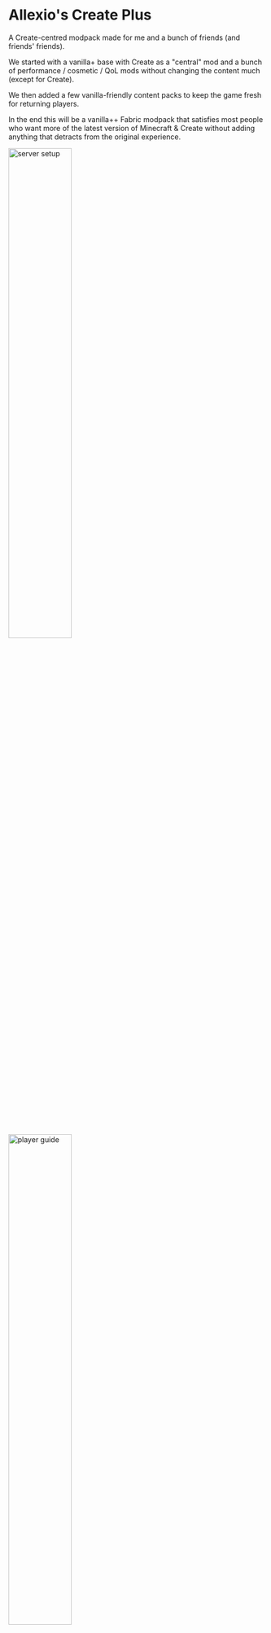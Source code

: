 # Allexio's Create Plus 

A Create-centred modpack made for me and a bunch of friends (and friends' friends).

We started with a vanilla+ base with Create as a "central" mod and a bunch of performance / cosmetic / QoL mods without changing the content much (except for Create).

We then added a few vanilla-friendly content packs to keep the game fresh for returning players.

In the end this will be a vanilla++ Fabric modpack that satisfies most people who want more of the latest version of Minecraft & Create without adding anything that detracts from the original experience.


<p float="left">
  <a href="server-setup"><img src="https://github.com/Allexio/create-plus/blob/main/assets/thumbnails/server-setup.png" alt="server setup" width="49.7%"/></a>
  <a href="feature-guide"><img src="https://github.com/Allexio/create-plus/blob/main/assets/thumbnails/feature-guide.png" alt="player guide" width="49.7%"/></a>
  <a href="player-config"><img src="https://github.com/Allexio/create-plus/blob/main/assets/thumbnails/player-config.png" alt="server setup" width="49.7%"/></a>
  <a href="modlist"><img src="https://github.com/Allexio/create-plus/blob/main/assets/thumbnails/modlist.png" alt="modlist" width="49.7%"/></a>
</p>

# Client setup

## Voice Chat
This is a voice chat enabled server, using the [Plasmo Voice](https://modrinth.com/plugin/plasmo-voice) mod (alongside its compatibility patch for Sound Physics Remastered).

The default option is voice activation. This can be changed by pressing the `#`(UK) / `\`(US) key and setting it up as you want.

By default there are two "ranges" of loudness for when you speak (think of it as screaming or whispering)
- 8 blocks (for whispering to someone without others hearing)
- 64 blocks (for talking to people comfortably on the server without having to stick to them like glue)

## Minimap

The minimap is disabled by default because I feel like it changes the vanilla game too much. You can still access the full map by pressing `M` and clients can re-enable the minimap individually.
